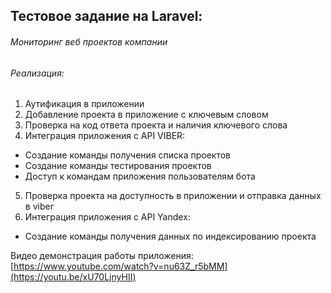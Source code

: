## Тестовое задание на Laravel: 
###### Мониторинг веб проектов компании
###### Реализация:
1. Аутификация в приложении
2. Добавление проекта в приложение с ключевым словом
3. Проверка на код ответа проекта и наличия ключевого слова 
4. Интеграция приложения с API VIBER:
- Создание команды получения списка проектов
- Создание команды тестирования проектов
- Доступ к командам приложения пользователям бота
5. Проверка проекта на доступность в приложении и отправка данных в viber
6. Интеграция приложения с API Yandex:
- Создание команды получения данных по индексированию проекта

Видео демонстрация работы приложения: [https://www.youtube.com/watch?v=nu63Z_r5bMM](https://youtu.be/xU70LjnyHII)

